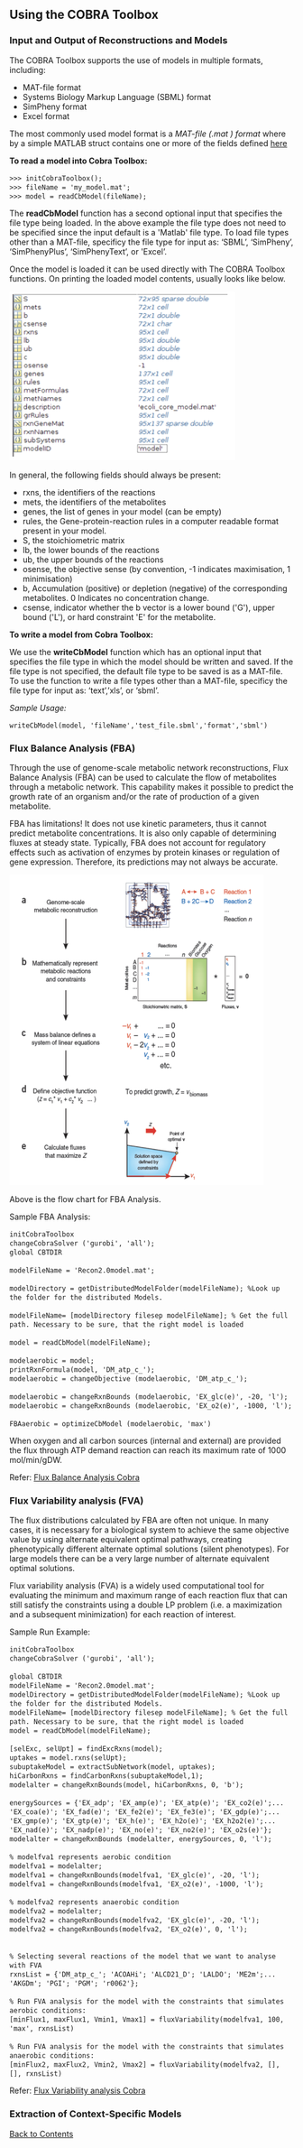 ## Using the COBRA Toolbox

### Input and Output of Reconstructions and Models

The COBRA Toolbox supports the use of models in multiple formats, including:
- MAT-file format
- Systems Biology Markup Language (SBML) format
- SimPheny format
- Excel format

The most commonly used model format is a *MAT-file (.mat ) format* where by a simple MATLAB struct contains one or more of the fields defined [here](fields.md)

**To read a model into Cobra Toolbox:**

```
>>> initCobraToolbox();
>>> fileName = 'my_model.mat';
>>> model = readCbModel(fileName);
```

The **readCbModel** function has a second optional input that specifies the file type being loaded. In the above example the file type does not need to be specified since the input default is a 'Matlab' file type. To load file types other than a MAT-file, specificy the file type for input as: ‘SBML’, ‘SimPheny’, ‘SimPhenyPlus’, ‘SimPhenyText’, or 'Excel’.

Once the model is loaded it can be used directly with The COBRA Toolbox functions. On printing the loaded model contents, usually looks like below.

<img src="pics/8.1.png" width="400" height="300">

In general, the following fields should always be present:

- rxns, the identifiers of the reactions
- mets, the identifiers of the metabolites
- genes, the list of genes in your model (can be empty)
- rules, the Gene-protein-reaction rules in a computer readable format present in your model.
- S, the stoichiometric matrix
- lb, the lower bounds of the reactions
- ub, the upper bounds of the reactions
- osense, the objective sense (by convention, -1 indicates maximisation, 1 minimisation)
- b, Accumulation (positive) or depletion (negative) of the corresponding metabolites. 0 Indicates no concentration change.
- csense, indicator whether the b vector is a lower bound ('G'), upper bound ('L'), or hard constraint 'E' for the metabolite.

**To write a model from Cobra Toolbox:**

We use the **writeCbModel** function which has an optional input that specifies the file type in which the model should be written and saved. If the file type is not specified, the default file type to be saved is as a MAT-file. To use the function to write a file types other than a MAT-file, specificy the file type for input as: ‘text’,’xls’, or ‘sbml’.

*Sample Usage:*

```
writeCbModel(model, 'fileName','test_file.sbml','format','sbml')
```

### Flux Balance Analysis (FBA)

Through the use of genome-scale metabolic network reconstructions, Flux Balance Analysis (FBA) can be used to calculate the flow of metabolites through a metabolic network. This capability makes it possible to predict the growth rate of an organism and/or the rate of production of a given metabolite.

FBA has limitations! It does not use kinetic parameters, thus it cannot predict metabolite concentrations. It is also only capable of determining fluxes at steady state. Typically, FBA does not account for regulatory effects such as activation of enzymes by protein kinases or regulation of gene expression. Therefore, its predictions may not always be accurate.

<img src="pics/8.2.png" width="450" height="550">

Above is the flow chart for FBA Analysis.

Sample FBA Analysis:

```
initCobraToolbox
changeCobraSolver ('gurobi', 'all');
global CBTDIR

modelFileName = 'Recon2.0model.mat';

modelDirectory = getDistributedModelFolder(modelFileName); %Look up the folder for the distributed Models.

modelFileName= [modelDirectory filesep modelFileName]; % Get the full path. Necessary to be sure, that the right model is loaded

model = readCbModel(modelFileName);

modelaerobic = model;
printRxnFormula(model, 'DM_atp_c_');
modelaerobic = changeObjective (modelaerobic, 'DM_atp_c_');

modelaerobic = changeRxnBounds (modelaerobic, 'EX_glc(e)', -20, 'l');
modelaerobic = changeRxnBounds (modelaerobic, 'EX_o2(e)', -1000, 'l');

FBAaerobic = optimizeCbModel (modelaerobic, 'max')
```

When oxygen and all carbon sources (internal and external) are provided the flux through ATP demand reaction can reach its maximum rate of 1000 mol/min/gDW.

Refer: [Flux Balance Analysis Cobra](https://opencobra.github.io/cobratoolbox/stable/tutorials/tutorialFBA.html)


### Flux Variability analysis (FVA)

The flux distributions calculated by FBA are often not unique. In many cases, it is necessary for a biological system to achieve the same objective value by using alternate equivalent optimal pathways, creating phenotypically different alternate optimal solutions (silent phenotypes). For large models there can be a very large number of alternate equivalent optimal solutions.

Flux variability analysis (FVA) is a widely used computational tool for evaluating the minimum and maximum range of each reaction flux that can still satisfy the constraints using a double LP problem (i.e. a maximization and a subsequent minimization) for each reaction of interest.

Sample Run Example:

```
initCobraToolbox
changeCobraSolver ('gurobi', 'all');

global CBTDIR
modelFileName = 'Recon2.0model.mat';
modelDirectory = getDistributedModelFolder(modelFileName); %Look up the folder for the distributed Models.
modelFileName= [modelDirectory filesep modelFileName]; % Get the full path. Necessary to be sure, that the right model is loaded
model = readCbModel(modelFileName);

[selExc, selUpt] = findExcRxns(model);
uptakes = model.rxns(selUpt);
subuptakeModel = extractSubNetwork(model, uptakes);
hiCarbonRxns = findCarbonRxns(subuptakeModel,1);
modelalter = changeRxnBounds(model, hiCarbonRxns, 0, 'b');

energySources = {'EX_adp'; 'EX_amp(e)'; 'EX_atp(e)'; 'EX_co2(e)';...
'EX_coa(e)'; 'EX_fad(e)'; 'EX_fe2(e)'; 'EX_fe3(e)'; 'EX_gdp(e)';...
'EX_gmp(e)'; 'EX_gtp(e)'; 'EX_h(e)'; 'EX_h2o(e)'; 'EX_h2o2(e)';...
'EX_nad(e)'; 'EX_nadp(e)'; 'EX_no(e)'; 'EX_no2(e)'; 'EX_o2s(e)'};
modelalter = changeRxnBounds (modelalter, energySources, 0, 'l');

% modelfva1 represents aerobic condition
modelfva1 = modelalter;
modelfva1 = changeRxnBounds(modelfva1, 'EX_glc(e)', -20, 'l');
modelfva1 = changeRxnBounds(modelfva1, 'EX_o2(e)', -1000, 'l');

% modelfva2 represents anaerobic condition
modelfva2 = modelalter;
modelfva2 = changeRxnBounds(modelfva2, 'EX_glc(e)', -20, 'l');
modelfva2 = changeRxnBounds(modelfva2, 'EX_o2(e)', 0, 'l');


% Selecting several reactions of the model that we want to analyse with FVA
rxnsList = {'DM_atp_c_'; 'ACOAHi'; 'ALCD21_D'; 'LALDO'; 'ME2m';...
'AKGDm'; 'PGI'; 'PGM'; 'r0062'};

% Run FVA analysis for the model with the constraints that simulates aerobic conditions:
[minFlux1, maxFlux1, Vmin1, Vmax1] = fluxVariability(modelfva1, 100, 'max', rxnsList)

% Run FVA analysis for the model with the constraints that simulates anaerobic conditions:
[minFlux2, maxFlux2, Vmin2, Vmax2] = fluxVariability(modelfva2, [], [], rxnsList)
```

Refer: [Flux Variability analysis Cobra](https://opencobra.github.io/cobratoolbox/stable/tutorials/tutorialFVA.html)

### Extraction of Context-Specific Models



[Back to Contents](../README.md)
